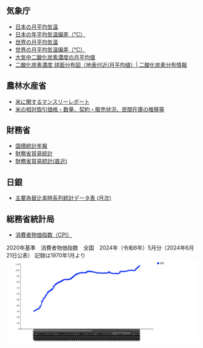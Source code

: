 ## 気象庁
- [日本の月平均気温](https://www.data.jma.go.jp/cpdinfo/temp/may_jpn.html)
- [日本の年平均気温偏差（℃）](https://www.data.jma.go.jp/cpdinfo/temp/list/an_jpn.html)
- [世界の月平均気温](https://www.data.jma.go.jp/cpdinfo/temp/jul_wld.html)
- [世界の月平均気温偏差（℃）](https://www.data.jma.go.jp/cpdinfo/temp/list/mon_wld.html)
- [大気中二酸化炭素濃度の月平均値](https://www.data.jma.go.jp/ghg/kanshi/obs/co2_monthave_ryo.html)
- [二酸化炭素濃度 球面分布図（地表付近/月平均値）| 二酸化炭素分布情報](https://www.data.jma.go.jp/ghg/kanshi/co2sphere/co2spherems.html)

## 農林水産省
- [米に関するマンスリーレポート](https://www.maff.go.jp/j/seisan/keikaku/soukatu/mr.html)
- [米の相対取引価格・数量、契約・販売状況、民間在庫の推移等](https://www.maff.go.jp/j/seisan/keikaku/soukatu/aitaikakaku.html)

## 財務省
- [国債統計年報](https://www.mof.go.jp/jgbs/publication/annual_report/index.html)
- [財務省貿易統計](https://www.customs.go.jp/toukei/info/index.htm)
- [財務省貿易統計(直近)](https://www.customs.go.jp/toukei/latest/index.htm)

## 日銀
 - [主要為替比率時系列統計データ表 (月次)](https://www.stat-search.boj.or.jp/ssi/mtshtml/fm08_m_1.html)
  
## 総務省統計局
 - [消費者物価指数（CPI）](https://www.stat.go.jp/data/cpi/index.html)

2020年基準　消費者物価指数　全国　2024年（令和6年）5月分（2024年6月21日公表）
記録は1970年1月より
![](CPI.png)
